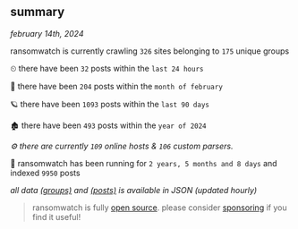 
## summary
_february 14th, 2024_

ransomwatch is currently crawling `326` sites belonging to `175` unique groups

⏲ there have been `32` posts within the `last 24 hours`

🦈 there have been `204` posts within the `month of february`

🪐 there have been `1093` posts within the `last 90 days`

🏚 there have been `493` posts within the `year of 2024`

_⚙️ there are currently `109` online hosts & `106` custom parsers._

🦕 ransomwatch has been running for `2 years, 5 months and 8 days` and indexed `9950` posts

_all data  [(groups)](http://ransomwhat.telemetry.ltd/groups) and [(posts)](http://ransomwhat.telemetry.ltd/posts) is available in JSON (updated hourly)_

> ransomwatch is fully [open source](https://github.com/joshhighet/ransomwatch#ransomwatch--). please consider [sponsoring](https://github.com/sponsors/joshhighet) if you find it useful!

